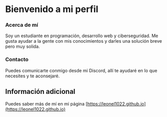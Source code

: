 # Bienvenido a mi perfil

### Acerca de mí
Soy un estudiante en programación, desarrollo web y ciberseguridad. Me gusta ayudar a la gente con mis conocimientos y darles una solución breve pero muy solida.

### Contacto
Puedes comunicarte conmigo desde mi Discord, allí te ayudaré en lo que necesites y te aconsejaré.

## Información adicional
Puedes saber más de mí en mi página [https://leonel1022.github.io](https://leonel1022.github.io)
